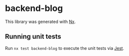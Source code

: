 # backend-blog

This library was generated with [Nx](https://nx.dev).

## Running unit tests

Run `nx test backend-blog` to execute the unit tests via [Jest](https://jestjs.io).
